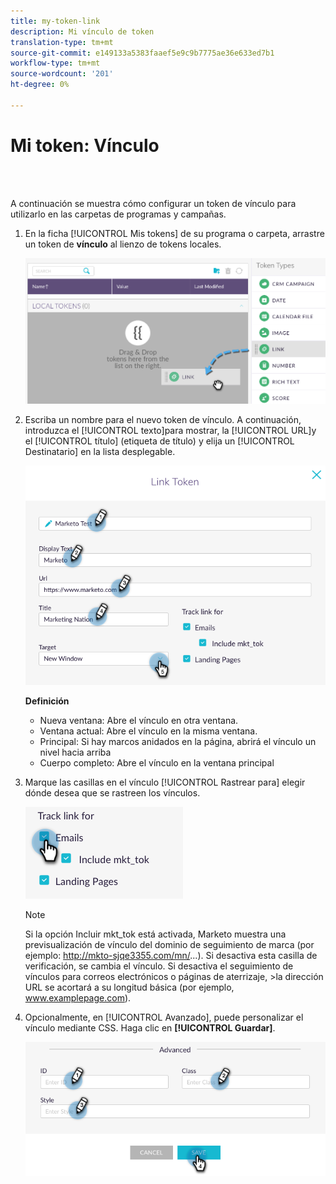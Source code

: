 ```yaml
---
title: my-token-link
description: Mi vínculo de token
translation-type: tm+mt
source-git-commit: e149133a5383faaef5e9c9b7775ae36e633ed7b1
workflow-type: tm+mt
source-wordcount: '201'
ht-degree: 0%

---
```



# Mi token: Vínculo

<br> 

A continuación se muestra cómo configurar un token de vínculo para utilizarlo en las carpetas de programas y campañas.

1. En la ficha [!UICONTROL Mis tokens] de su programa o carpeta, arrastre un token de **vínculo** al lienzo de tokens  locales.

   ![Imagen uno](/help/sky/assets/my-tokens/my-token-link/my-token-link-1.png)

1. Escriba un nombre para el nuevo token de vínculo. A continuación, introduzca el [!UICONTROL texto]para mostrar, la [!UICONTROL URL]y el [!UICONTROL título] (etiqueta de título) y elija un [!UICONTROL Destinatario] en la lista desplegable.

   ![Imagen dos](/help/sky/assets/my-tokens/my-token-link/my-token-link-2.png)

   **Definición**

   * Nueva ventana: Abre el vínculo en otra ventana.
   * Ventana actual: Abre el vínculo en la misma ventana.
   * Principal: Si hay marcos anidados en la página, abrirá el vínculo un nivel hacia arriba
   * Cuerpo completo: Abre el vínculo en la ventana principal

1. Marque las casillas en el vínculo [!UICONTROL Rastrear para] elegir dónde desea que se rastreen los vínculos.

   ![Imagen tres](/help/sky/assets/my-tokens/my-token-link/my-token-link-3.png)

   >[!NOTE]
   >
   >Si la opción Incluir mkt_tok está activada, Marketo muestra una previsualización de vínculo del dominio de seguimiento de marca (por ejemplo: http://mkto-sjqe3355.com/mn/...). Si desactiva esta casilla de verificación, se cambia el vínculo. Si desactiva el seguimiento de vínculos para correos electrónicos o páginas de aterrizaje, >la dirección URL se acortará a su longitud básica (por ejemplo, www.examplepage.com).

1. Opcionalmente, en [!UICONTROL Avanzado], puede personalizar el vínculo mediante CSS. Haga clic en **[!UICONTROL Guardar]**.

   ![Imagen Cuatro](/help/sky/assets/my-tokens/my-token-link/my-token-link-4.png)
